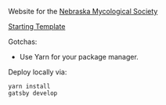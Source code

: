 Website for the [Nebraska Mycological Society](https://www.nebmyco.com)

[Starting Template](https://github.com/netlify-templates/gatsby-starter-netlify-cms)

Gotchas:
- Use Yarn for your package manager.

Deploy locally via:
```
yarn install
gatsby develop
```